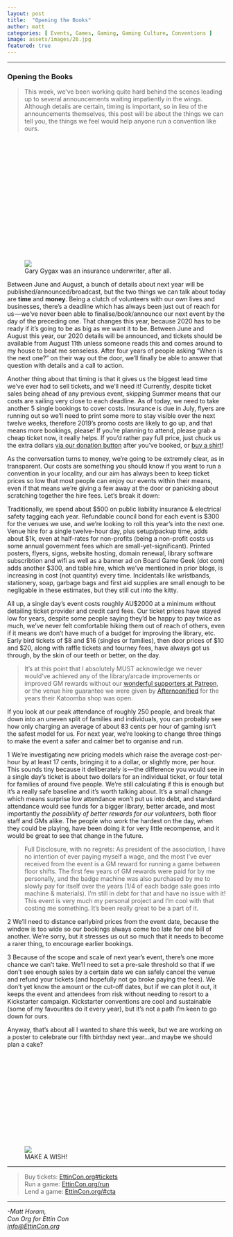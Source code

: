 ```yaml
---
layout: post
title:  "Opening the Books"
author: matt
categories: [ Events, Games, Gaming, Gaming Culture, Conventions ]
image: assets/images/26.jpg
featured: true
---
```


<section name="ee35" class="section section--body section--first"><div class="section-divider"><hr class="section-divider"></div><div class="section-content"><div class="section-inner sectionLayout--insetColumn"><h3 name="3605" id="3605" class="graf graf--h3 graf--leading graf--title">Opening the Books</h3><blockquote name="2b66" id="2b66" class="graf graf--blockquote graf-after--h3">This week, we’ve been working quite hard behind the scenes leading up to several announcements waiting impatiently in the wings. Although details are certain, timing is important, so in lieu of the announcements themselves, this post will be about the things we can tell you, the things we feel would help anyone run a convention like ours.</blockquote><figure name="c97d" id="c97d" class="graf graf--figure graf-after--blockquote"><div class="aspectRatioPlaceholder is-locked" style="max-width: 700px; max-height: 462px;"><div class="aspectRatioPlaceholder-fill" style="padding-bottom: 66.10000000000001%;"></div><img class="graf-image" data-image-id="1*fkUfrbGwZLy35NHNRguC2w.jpeg" data-width="2000" data-height="1321" data-is-featured="true" src="https://cdn-images-1.medium.com/max/800/1*fkUfrbGwZLy35NHNRguC2w.jpeg"></div><figcaption class="imageCaption">Gary Gygax was an insurance underwriter, after all.</figcaption></figure><p name="8a0b" id="8a0b" class="graf graf--p graf-after--figure">Between June and August, a bunch of details about next year will be published/announced/broadcast, but the two things we can talk about today are <strong class="markup--strong markup--p-strong">time</strong> and <strong class="markup--strong markup--p-strong">money</strong>. Being a clutch of volunteers with our own lives and businesses, there’s a deadline which has always been just out of reach for us — we’ve never been able to finalise/book/announce our next event by the day of the preceding one. That changes this year, because 2020 has to be ready if it’s going to be as big as we want it to be. Between June and August this year, our 2020 details will be announced, and tickets should be available from August 11th unless someone reads this and comes around to my house to beat me senseless. After four years of people asking “When is the next one?” on their way out the door, we’ll finally be able to answer that question with details and a call to action.</p><p name="44d6" id="44d6" class="graf graf--p graf-after--p">Another thing about that timing is that it gives us the biggest lead time we’ve ever had to sell tickets, and we’ll need it! Currently, despite ticket sales being ahead of any previous event, skipping Summer means that our costs are sailing very close to each deadline. As of today, we need to take another 5 single bookings to cover costs. Insurance is due in July, flyers are running out so we’ll need to print some more to stay visible over the next twelve weeks, therefore 2019’s promo costs are likely to go up, and that means more bookings, please! If you’re planning to attend, please grab a cheap ticket now, it really helps. If you’d rather pay full price, just chuck us the extra dollars <a href="http://ettincon.org/#get-involved" data-href="http://ettincon.org/#get-involved" class="markup--anchor markup--p-anchor" rel="noopener" target="_blank">via our donation button</a> after you’ve booked, or <a href="https://ettincon.org/merch" data-href="https://ettincon.org/merch" class="markup--anchor markup--p-anchor" rel="noopener" target="_blank">buy a shirt</a>!</p><p name="1e3f" id="1e3f" class="graf graf--p graf-after--p">As the conversation turns to money, we’re going to be extremely clear, as in transparent. Our costs are something you should know if you want to run a convention in your locality, and our aim has always been to keep ticket prices so low that most people can enjoy our events within their means, even if that means we’re giving a few away at the door or panicking about scratching together the hire fees. Let’s break it down:</p><p name="4d50" id="4d50" class="graf graf--p graf-after--p">Traditionally, we spend about $500 on public liability insurance &amp; electrical safety tagging each year. Refundable council bond for each event is $300 for the venues we use, and we’re looking to roll this year’s into the next one. Venue hire for a single twelve-hour day, plus setup/packup time, adds about $1k, even at half-rates for non-profits (being a non-profit costs us some annual government fees which are small-yet-significant). Printed posters, flyers, signs, website hosting, domain renewal, library software subscribtion and wifi as well as a banner ad on Board Game Geek (dot com) adds another $300, and table hire, which we’ve mentioned in prior blogs, is increasing in cost (not quantity) every time. Incidentals like wristbands, stationery, soap, garbage bags and first aid supplies are small enough to be negligable in these estimates, but they still cut into the kitty.</p><p name="748a" id="748a" class="graf graf--p graf-after--p">All up, a single day’s event costs roughly AU$2000 at a minimum without detailing ticket provider and credit card fees. Our ticket prices have stayed low for years, despite some people saying they’d be happy to pay twice as much, we’ve never felt comfortable hiking them out of reach of others, even if it means we don’t have much of a budget for improving the library, etc. Early bird tickets of $8 and $16 (singles or families), then door prices of $10 and $20, along with raffle tickets and tourney fees, have always got us through, by the skin of our teeth or better, on the day.</p><blockquote name="7f8c" id="7f8c" class="graf graf--pullquote graf-after--p">It’s at this point that I absolutely MUST acknowledge we never would’ve achieved any of the library/arcade improvements or improved GM rewards without our <a href="https://patreon.com/EttinCon" data-href="https://patreon.com/EttinCon" class="markup--anchor markup--pullquote-anchor" rel="noopener" target="_blank">wonderful supporters at Patreon</a>, or the venue hire guarantee we were given by <a href="https:/afternoonified.com.au" data-href="https:/afternoonified.com.au" class="markup--anchor markup--pullquote-anchor" target="_blank">Afternoonified</a> for the years their Katoomba shop was open.</blockquote><p name="095e" id="095e" class="graf graf--p graf-after--pullquote">If you look at our peak attendance of roughly 250 people, and break that down into an uneven split of families and individuals, you can probably see how only charging an average of about 83 cents per hour of gaming isn’t the safest model for us. For next year, we’re looking to change three things to make the event a safer and calmer bet to organise and run.</p><p name="8793" id="8793" class="graf graf--p graf--hasDropCapModel graf--hasDropCap graf-after--p"><span class="graf-dropCap">1</span> We’re investigating new pricing models which raise the average cost-per-hour by at least 17 cents, bringing it to a dollar, or slightly more, per hour. This sounds tiny because it deliberately is — the difference you would see in a single day’s ticket is about two dollars for an individual ticket, or four total for families of around five people. We’re still calculating if this is enough but it’s a really safe baseline and it’s worth talking about. It’s a small change which means surprise low attendance won’t put us into debt, and standard attendance would see funds for a bigger library, better arcade, and most importantly <em class="markup--em markup--p-em">the possibility of better rewards for our volunteers</em>, both floor staff and GMs alike. The people who work the hardest on the day, when they could be playing, have been doing it for very little recompense, and it would be great to see that change in the future.</p><blockquote name="7057" id="7057" class="graf graf--blockquote graf-after--p">Full Disclosure, with no regrets: As president of the association, I have no intention of ever paying myself a wage, and the most I’ve ever received from the event is a GM reward for running a game between floor shifts. The first few years of GM rewards were paid for by me personally, and the badge machine was also purchased by me to slowly pay for itself over the years (1/4 of each badge sale goes into machine &amp; materials). I’m still in debt for that and have no issue with it! This event is very much my personal project and I’m cool with that costing me something. It’s been really great to be a part of it.</blockquote><p name="213d" id="213d" class="graf graf--p graf--hasDropCapModel graf--hasDropCap graf-after--blockquote"><span class="graf-dropCap">2</span> We’ll need to distance earlybird prices from the event date, because the window is too wide so our bookings always come too late for one bill of another. We’re sorry, but it stresses us out so much that it needs to become a rarer thing, to encourage earlier bookings.</p><p name="b539" id="b539" class="graf graf--p graf--hasDropCapModel graf--hasDropCap graf-after--p"><span class="graf-dropCap">3</span> Because of the scope and scale of next year’s event, there’s one more chance we can’t take. We’ll need to set a pre-sale threshold so that if we don’t see enough sales by a certain date we can safely cancel the venue and refund your tickets (and hopefully not go broke paying the fees). We don’t yet know the amount or the cut-off dates, but if we can plot it out, it keeps the event and attendees from risk without needing to resort to a Kickstarter campaign. Kickstarter conventions are cool and sustainable (some of my favourites do it every year), but it’s not a path I’m keen to go down for ours.</p><p name="7e6f" id="7e6f" class="graf graf--p graf-after--p">Anyway, that’s about all I wanted to share this week, but we are working on a poster to celebrate our fifth birthday next year…and maybe we should plan a cake?</p><figure name="f2f2" id="f2f2" class="graf graf--figure graf-after--p graf--trailing"><div class="aspectRatioPlaceholder is-locked" style="max-width: 700px; max-height: 351px;"><div class="aspectRatioPlaceholder-fill" style="padding-bottom: 50.2%;"></div><img class="graf-image" data-image-id="1*WgrjX708bx-vYNOy7G8etA.gif" data-width="823" data-height="413" src="https://cdn-images-1.medium.com/max/800/1*WgrjX708bx-vYNOy7G8etA.gif"></div><figcaption class="imageCaption">MAKE A WISH!</figcaption></figure></div></div></section><section name="1775" class="section section--body"><div class="section-divider"><hr class="section-divider"></div><div class="section-content"><div class="section-inner sectionLayout--insetColumn"><blockquote name="4d62" id="4d62" class="graf graf--blockquote graf--leading graf--trailing">Buy tickets: <a href="https://EttinCon.org#tickets" data-href="https://EttinCon.org#tickets" class="markup--anchor markup--blockquote-anchor" rel="noopener" target="_blank">EttinCon.org#tickets</a><br>Run a game: <a href="https://EttinCon.org/run" data-href="https://EttinCon.org/run" class="markup--anchor markup--blockquote-anchor" rel="nofollow noopener noopener" target="_blank">EttinCon.org/run</a><br>Lend a game: <a href="https://ettincon.org/#cta" data-href="https://ettincon.org/#cta" class="markup--anchor markup--blockquote-anchor" rel="noopener" target="_blank">EttinCon.org/#cta</a></blockquote></div></div></section><section name="0ad4" class="section section--body section--last"><div class="section-divider"><hr class="section-divider"></div><div class="section-content"><div class="section-inner sectionLayout--insetColumn"><p name="d9e0" id="d9e0" class="graf graf--p graf--leading graf--trailing"><em class="markup--em markup--p-em">-Matt Horam,<br>Con Org for Ettin Con<br></em><a href="mailto:info@EttinCon.org" data-href="mailto:info@EttinCon.org" class="markup--anchor markup--p-anchor" target="_blank"><em class="markup--em markup--p-em">info@EttinCon.org</em></a></p></div></div></section>